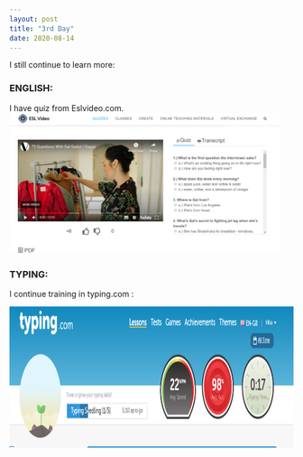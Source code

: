 ```yaml
---
layout: post
title: "3rd Day"
date: 2020-08-14
---
```

I still continue to learn more:

<h3> ENGLISH: </h3>
I have quiz from Eslvideo.com.

<img src="/Images/eslvideo2.PNG" alt="day3eslvideo" height="250">

<h3> TYPING: </h3>

I continue training in typing.com :

<img src="/Images/typing2.PNG" alt="day3Typing" height="250">
